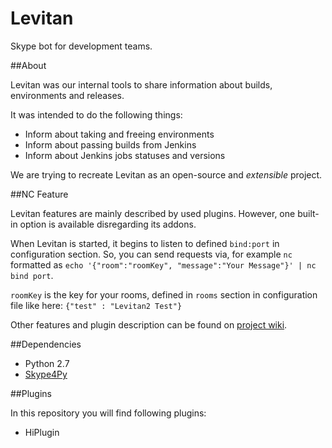 Levitan
=======

Skype bot for development teams. 


##About

Levitan was our internal tools to share information about builds, environments and releases.

It was intended to do the following things:

* Inform about taking and freeing environments
* Inform about passing builds from Jenkins
* Inform about Jenkins jobs statuses and versions

We are trying to recreate Levitan as an open-source and *extensible* project.

##NC Feature

Levitan features are mainly described by used plugins. However, one built-in option is available
disregarding its addons.

When Levitan is started, it begins to listen to defined `bind:port` in configuration section. So, you can send requests
via, for example `nc` formatted as `echo '{"room":"roomKey", "message":"Your Message"}' | nc bind port`.

`roomKey` is the key for your rooms, defined in `rooms` section in configuration file like here:
`{"test" : "Levitan2 Test"}`

Other features and plugin description can be found on [project wiki](https://github.com/Sicness/levitan/wiki).

##Dependencies

* Python 2.7
* [Skype4Py](https://github.com/awahlig/skype4py)

##Plugins

In this repository you will find following plugins:

* HiPlugin





